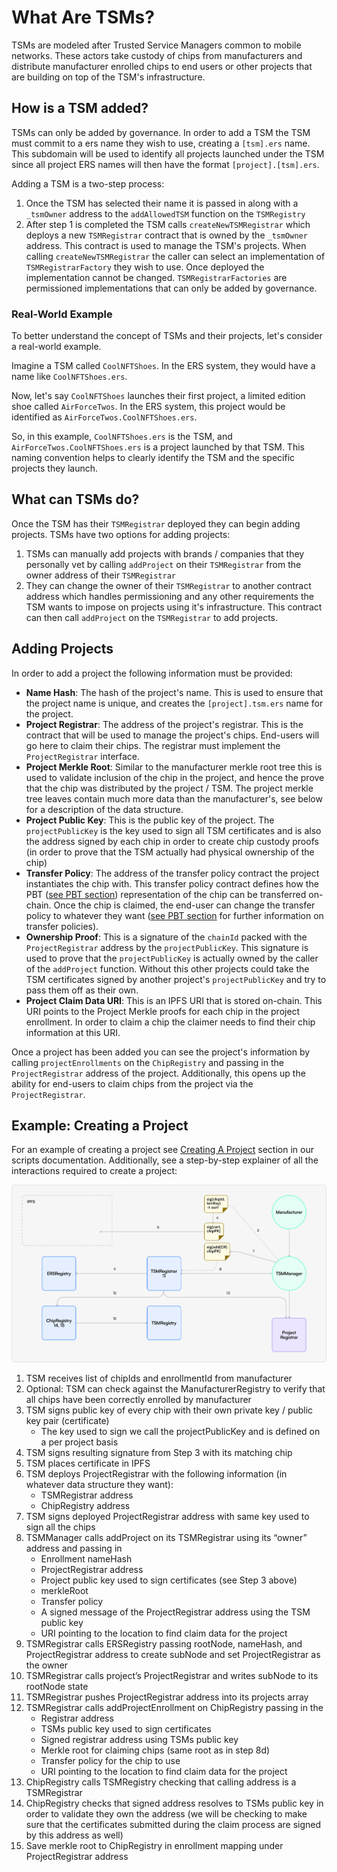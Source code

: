 # What Are TSMs?
TSMs are modeled after Trusted Service Managers common to mobile networks. These actors take custody of chips from manufacturers and distribute manufacturer enrolled chips to end users or other projects that are building on top of the TSM's infrastructure.

## How is a TSM added?
TSMs can only be added by governance. In order to add a TSM the TSM must commit to a ers name they wish to use, creating a `[tsm].ers` name. This subdomain will be used to identify all projects launched under the TSM since all project ERS names will then have the format `[project].[tsm].ers`. 

Adding a TSM is a two-step process:
1. Once the TSM has selected their name it is passed in along with a `_tsmOwner` address to the `addAllowedTSM` function on the `TSMRegistry`
2. After step 1 is completed the TSM calls `createNewTSMRegistrar` which deploys a new `TSMRegistrar` contract that is owned by the `_tsmOwner` address. This contract is used to manage the TSM's projects. When calling `createNewTSMRegistrar` the caller can select an implementation of `TSMRegistrarFactory` they wish to use. Once deployed the implementation cannot be changed. `TSMRegistrarFactories` are permissioned implementations that can only be added by governance.

### Real-World Example

To better understand the concept of TSMs and their projects, let's consider a real-world example.

Imagine a TSM called `CoolNFTShoes`. In the ERS system, they would have a name like `CoolNFTShoes.ers`.

Now, let's say `CoolNFTShoes` launches their first project, a limited edition shoe called `AirForceTwos`. In the ERS system, this project would be identified as `AirForceTwos.CoolNFTShoes.ers`.

So, in this example, `CoolNFTShoes.ers` is the TSM, and `AirForceTwos.CoolNFTShoes.ers` is a project launched by that TSM. This naming convention helps to clearly identify the TSM and the specific projects they launch.

## What can TSMs do?
Once the TSM has their `TSMRegistrar` deployed they can begin adding projects. TSMs have two options for adding projects:
1. TSMs can manually add projects with brands / companies that they personally vet by calling `addProject` on their `TSMRegistrar` from the owner address of their `TSMRegistrar`
2. They can change the owner of their `TSMRegistrar` to another contract address which handles permissioning and any other requirements the TSM wants to impose on projects using it's infrastructure. This contract can then call `addProject` on the `TSMRegistrar` to add projects.

## Adding Projects
In order to add a project the following information must be provided:
- **Name Hash**: The hash of the project's name. This is used to ensure that the project name is unique, and creates the `[project].tsm.ers` name for the project.
- **Project Registrar**: The address of the project's registrar. This is the contract that will be used to manage the project's chips. End-users will go here to claim their chips. The registrar must implement the `ProjectRegistrar` interface.
- **Project Merkle Root**: Similar to the manufacturer merkle root tree this is used to validate inclusion of the chip in the project, and hence the prove that the chip was distributed by the project / TSM. The project merkle tree leaves contain much more data than the manufacturer's, see below for a description of the data structure.
- **Project Public Key**: This is the public key of the project. The `projectPublicKey` is the key used to sign all TSM certificates and is also the address signed by each chip in order to create chip custody proofs (in order to prove that the TSM actually had physical ownership of the chip)
- **Transfer Policy**: The address of the transfer policy contract the project instantiates the chip with. This transfer policy contract defines how the PBT ([see PBT section](pbt.md)) representation of the chip can be transferred on-chain. Once the chip is claimed, the end-user can change the transfer policy to whatever they want ([see PBT section](pbt.md) for further information on transfer policies).
- **Ownership Proof**: This is a signature of the `chainId` packed with the `ProjectRegistrar` address by the `projectPublicKey`. This signature is used to prove that the `projectPublicKey` is actually owned by the caller of the `addProject` function. Without this other projects could take the TSM certificates signed by another project's `projectPublicKey` and try to pass them off as their own.
- **Project Claim Data URI**: This is an IPFS URI that is stored on-chain. This URI points to the Project Merkle proofs for each chip in the project enrollment. In order to claim a chip the claimer needs to find their chip information at this URI.

Once a project has been added you can see the project's information by calling `projectEnrollments` on the `ChipRegistry` and passing in the `ProjectRegistrar` address of the project. Additionally, this opens up the ability for end-users to claim chips from the project via the `ProjectRegistrar`.

## Example: Creating a Project
For an example of creating a project see [Creating A Project](../../scripts/create-project.md) section in our scripts documentation. Additionally, see a step-by-step explainer of all the interactions required to create a project:

![project-enrollment](../../../public/project_enrollment.png)
1. TSM receives list of chipIds and enrollmentId from manufacturer
2. Optional: TSM can check against the ManufacturerRegistry to verify that all chips have been correctly enrolled by manufacturer
3. TSM signs public key of every chip with their own private key / public key pair (certificate)
    - The key used to sign we call the projectPublicKey and is defined on a per project basis
4. TSM signs resulting signature from Step 3 with its matching chip
5. TSM places certificate in IPFS
6. TSM deploys ProjectRegistrar with the following information (in whatever data structure they want):
    - TSMRegistrar address
    - ChipRegistry address
7. TSM signs deployed ProjectRegistrar address with same key used to sign all the chips
8. TSMManager calls addProject on its TSMRegistrar using its “owner” address and passing in
    - Enrollment nameHash
    - ProjectRegistrar address
    - Project public key used to sign certificates (see Step 3 above)
    - merkleRoot
    - Transfer policy
    - A signed message of the ProjectRegistrar address using the TSM public key
    - URI pointing to the location to find claim data for the project
9. TSMRegistrar calls ERSRegistry passing rootNode, nameHash, and ProjectRegistrar address to create subNode and set ProjectRegistrar as the owner
10. TSMRegistrar calls project’s ProjectRegistrar and writes subNode to its rootNode state
11. TSMRegistrar pushes ProjectRegistrar address into its projects array
12. TSMRegistrar calls addProjectEnrollment on ChipRegistry passing in the 
    - Registrar address
    - TSMs public key used to sign certificates
    - Signed registrar address using TSMs public key
    - Merkle root for claiming chips (same root as in step 8d)
    - Transfer policy for the chip to use
    - URI pointing to the location to find claim data for the project
13. ChipRegistry calls TSMRegistry checking that calling address is a TSMRegistrar
14. ChipRegistry checks that signed address resolves to TSMs public key in order to validate they own the address (we will be checking to make sure that the certificates submitted during the claim process are signed by this address as well)
15. Save merkle root to ChipRegistry in enrollment mapping under ProjectRegistrar address


